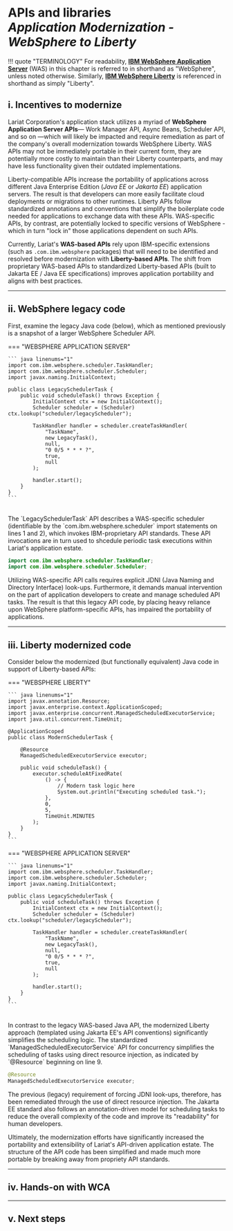# **APIs and libraries**</br>*Application Modernization - WebSphere to Liberty*

!!! quote "TERMINOLOGY"
    For readability, <a href="https://www.ibm.com/products/websphere-application-server" target="_blank">**IBM WebSphere Application Server**</a> (WAS) in this chapter is referred to in shorthand as "WebSphere", unless noted otherwise. Similarly, <a href="https://www.ibm.com/products/cloud-pak-for-applications/liberty" target="_blank">**IBM WebSphere Liberty**</a> is referenced in shorthand as simply "Liberty".
    
## **i. Incentives to modernize**

Lariat Corporation's application stack utilizes a myriad of **WebSphere Application Server APIs**— Work Manager API, Async Beans, Scheduler API, and so on —which will likely be impacted and require remediation as part of the company's overall modernization towards WebSphere Liberty. WAS APIs may not be immediately portable in their current form, they are potentially more costly to maintain than their Liberty counterparts, and may have less functionality given their outdated implementations.

Liberty-compatible APIs increase the portability of applications across different Java Enterprise Edition (*Java EE* or *Jakarta EE*) application servers. The result is that developers can more easily facilitate cloud deployments or migrations to other runtimes. Liberty APIs follow standardized annotations and conventions that simplify the boilerplate code needed for applications to exchange data with these APIs. WAS-specific APIs, by contrast, are potentially locked to specific versions of WebSphere - which in turn "lock in" those applications dependent on such APIs.

Currently, Lariat's **WAS-based APIs** rely upon IBM-specific extensions (such as `.com.ibm.websphere` packages) that will need to be identified and resolved before modernization with **Liberty-based APIs**. The shift from proprietary WAS-based APIs to standardized Liberty-based APIs (built to Jakarta EE / Java EE specifications) improves application portability and aligns with best practices.

---

## **ii. WebSphere legacy code**

First, examine the legacy Java code (below), which as mentioned previously is a snapshot of a larger WebSphere Scheduler API.

=== "WEBSPHERE APPLICATION SERVER"

    ``` java linenums="1"
    import com.ibm.websphere.scheduler.TaskHandler;
    import com.ibm.websphere.scheduler.Scheduler;
    import javax.naming.InitialContext;

    public class LegacySchedulerTask {
        public void scheduleTask() throws Exception {
            InitialContext ctx = new InitialContext();
            Scheduler scheduler = (Scheduler) ctx.lookup("scheduler/legacyScheduler");

            TaskHandler handler = scheduler.createTaskHandler(
                "TaskName",
                new LegacyTask(),
                null,
                "0 0/5 * * * ?",
                true,
                null
            );

            handler.start();
        }
    }
    ```

</br>
The `LegacySchedulerTask` API describes a WAS-specific scheduler (identifiable by the `com.ibm.websphere.scheduler` import statements on lines 1 and 2), which invokes IBM-proprietary API standards. These API invocations are in turn used to shcedule periodic task executions within Lariat's application estate.

``` java
import com.ibm.websphere.scheduler.TaskHandler;
import com.ibm.websphere.scheduler.Scheduler;
```

Utilizing WAS-specific API calls requires explicit JDNI (Java Naming and Directory Interface) look-ups. Furthermore, it demands manual intervention on the part of application developers to create and manage scheduled API tasks. The result is that this legacy API code, by placing heavy reliance upon WebSphere platform-specific APIs, has impaired the portability of applications.

---

## **iii. Liberty modernized code**

Consider below the modernized (but functionally equivalent) Java code in support of Liberty-based APIs:

=== "WEBSPHERE LIBERTY"

    ``` java linenums="1"
    import javax.annotation.Resource;
    import javax.enterprise.context.ApplicationScoped;
    import javax.enterprise.concurrent.ManagedScheduledExecutorService;
    import java.util.concurrent.TimeUnit;

    @ApplicationScoped
    public class ModernSchedulerTask {

        @Resource
        ManagedScheduledExecutorService executor;

        public void scheduleTask() {
            executor.scheduleAtFixedRate(
                () -> {
                    // Modern task logic here
                    System.out.println("Executing scheduled task.");
                },
                0,
                5,
                TimeUnit.MINUTES
            );
        }
    }
    ```

=== "WEBSPHERE APPLICATION SERVER"

    ``` java linenums="1"
    import com.ibm.websphere.scheduler.TaskHandler;
    import com.ibm.websphere.scheduler.Scheduler;
    import javax.naming.InitialContext;

    public class LegacySchedulerTask {
        public void scheduleTask() throws Exception {
            InitialContext ctx = new InitialContext();
            Scheduler scheduler = (Scheduler) ctx.lookup("scheduler/legacyScheduler");

            TaskHandler handler = scheduler.createTaskHandler(
                "TaskName",
                new LegacyTask(),
                null,
                "0 0/5 * * * ?",
                true,
                null
            );

            handler.start();
        }
    }
    ```

</br>
In contrast to the legacy WAS-based Java API, the modernized Liberty approach (templated using Jakarta EE's API conventions) significantly simplifies the scheduling logic. The standardized `ManagedScheduledExecutorService` API for concurrency simplifies the scheduling of tasks using direct resource injection, as indicated by `@Resource` beginning on line 9.

``` java
@Resource
ManagedScheduledExecutorService executor;
```

The previous (legacy) requirement of forcing JDNI look-ups, therefore, has been remediated through the use of direct resource injection. The Jakarta EE standard also follows an annotation-driven model for scheduling tasks to reduce the overall complexity of the code and improve its "readability" for human developers.

Ultimately, the modernization efforts have significantly increased the portability and extensibility of Lariat's API-driven application estate. The structure of the API code has been simplified and made much more portable by breaking away from propriety API standards.

---

## **iv. Hands-on with WCA**



---

## **v. Next steps**


